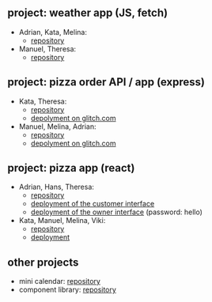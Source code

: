 ## project: weather app (JS, fetch)

- Adrian, Kata, Melina:
  - [repository](https://github.com/CodecoolGlobal/weather-app-javascript-AdrianMonemi)
- Manuel, Theresa:
  - [repository](https://github.com/Kenavm/WeatherApp/)

## project: pizza order API / app (express)

- Kata, Theresa:
  - [repository](https://github.com/CodecoolGlobal/pizza-order-prototype-javascript-TheresaGri)
  - [depolyment on glitch.com](https://savory-capable-contraption.glitch.me/pizza/list)
- Manuel, Melina, Adrian:
  - [repository](https://github.com/MelinaPr/publicpizza)
  - [depolyment on glitch.com](https://onyx-gamy-flamingo.glitch.me/pizza/list/)

## project: pizza app (react)

- Adrian, Hans, Theresa:
  - [repository](https://github.com/TheresaGri/PizzaApp)
  - [deployment of the customer interface](https://celebrated-lebkuchen-e21376.netlify.app/)
  - [deployment of the owner interface](https://fabulous-smakager-dbab43.netlify.app/) (password: hello)
- Kata, Manuel, Melina, Viki:
  - [repository](https://github.com/Kenavm/pizza-app)
  - [deployment](https://prismatic-daffodil-cc4a05.netlify.app/)

## other projects

- mini calendar: [repository](https://github.com/marko-knoebl/cc-mini-calendar)
- component library: [repository](https://github.com/marko-knoebl/cc-react-components)
